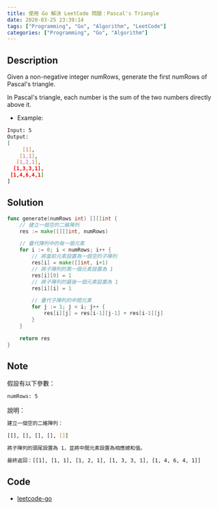 ```yaml
---
title: 使用 Go 解決 LeetCode 問題：Pascal's Triangle
date: 2020-03-25 23:39:14
tags: ["Programming", "Go", "Algorithm", "LeetCode"]
categories: ["Programming", "Go", "Algorithm"]
---
```


## Description

Given a non-negative integer numRows, generate the first numRows of Pascal's triangle.

In Pascal's triangle, each number is the sum of the two numbers directly above it.

- Example:

```BASH
Input: 5
Output:
[
     [1],
    [1,1],
   [1,2,1],
  [1,3,3,1],
 [1,4,6,4,1]
]
```

## Solution

```GO
func generate(numRows int) [][]int {
	// 建立一個空的二維陣列
	res := make([][]int, numRows)

	// 疊代陣列中的每一個元素
	for i := 0; i < numRows; i++ {
		// 將當前元素設置為一個空的子陣列
		res[i] = make([]int, i+1)
		// 將子陣列的第一個元素設置為 1
		res[i][0] = 1
		// 將子陣列的最後一個元素設置為 1
		res[i][i] = 1

		// 疊代子陣列的中間元素
		for j := 1; j < i; j++ {
			res[i][j] = res[i-1][j-1] + res[i-1][j]
		}
	}

	return res
}
```

## Note

假設有以下參數：

```BASH
numRows: 5
```

說明：

```BASH
建立一個空的二維陣列：

[[], [], [], [], []]

將子陣列的頭尾設置為 1，並將中間元素設置為相應總和值。

最終返回：[[1], [1, 1], [1, 2, 1], [1, 3, 3, 1], [1, 4, 6, 4, 1]]
```

## Code

- [leetcode-go](https://github.com/memochou1993/leetcode-go)
